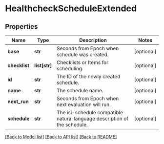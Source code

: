 # HealthcheckScheduleExtended

## Properties
Name | Type | Description | Notes
------------ | ------------- | ------------- | -------------
**base** | **str** | Seconds from Epoch when schedule was created. | [optional] 
**checklist** | **list[str]** | Checklists or Items for scheduling. | [optional] 
**id** | **str** | The ID of the newly created schedule. | [optional] 
**name** | **str** | The schedule name. | [optional] 
**next_run** | **str** | Seconds from Epoch when next evaluation will run. | [optional] 
**schedule** | **str** | The isi-schedule compatible natural language description of the schedule. | [optional] 

[[Back to Model list]](../README.md#documentation-for-models) [[Back to API list]](../README.md#documentation-for-api-endpoints) [[Back to README]](../README.md)


